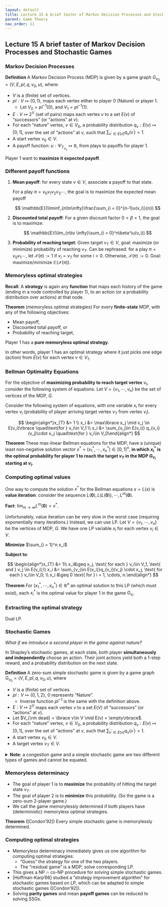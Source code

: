 ```yaml
---
layout: default
title: Lecture 15 A brief taster of Markov Decision Processes and Stochastic Games
parent: Game Theory
nav_order: 11
---
```


## Lecture 15 A brief taster of Markov Decision Processes and Stochastic Games

### Markov Decision Processes

**Definition** A Markov Decision Process (MDP) is given by a game graph $G_{v_0} = (V, E, pl, q, v_0, u)$, where:

- $V$ is a (finite) set of vertices.
- $pl: V \mapsto \lbrace 0, 1\rbrace$, maps each vertex either to player 0 (Nature) or player 1.
    - Let $V_0 = pl^{-1}(0)$, and $V_1 = pl^{-1}(1)$.
- $E: V\mapsto 2^{V}$ (set of pairs) maps each vertex $v$ to a set $E(v)$ of “successors” (or “actions” at $v$).
- For each “nature” vertex, $v\in V_0$, a probability distribution $q_v: E(v)\mapsto [0, 1]$, over the set of “actions” at $v$, such that $\sum _{v^\prime\in E(v)} q_v(v^\prime) = 1$.
- A start vertex $v_0\in V$.
- A payoff function: $u: \Psi_{T_{v_0}} \mapsto \mathbb{R}$, from plays to payoffs for player 1.

Player 1 want to **maximize it expected payoff**.

### Different payoff functions

1. **Mean payoff**: for every state $v\in V$, associate a payoff to that state.
    
    For a play $\pi = v_0v_1v_2v_3\cdots$, the goal is to maximize the expected mean payoff
    
    $$
    \mathbb{E}(\liminf_{n\to\infty}\frac{\sum_{i = 0}^{n-1}u(v_i)}{n})
    $$
    
2. **Discounted total payoff**: For a given discount factor $0 < \beta < 1$, the goal is to maximize:

    $$
    \mathbb{E}(\lim_{n\to \infty}\sum_{i = 0}^n\beta^iu(v_i))
    $$

3. **Probability of reaching target**: Given target $v_T\in V$, goal: maximize (or minimize) probability of reaching $v_T$. Can be rephrased: for a play $\pi = v_0v_1\cdots$, let $\mathcal{X}(\pi):= 1$ if $v_i = v_T$ for some $i >  0$. Otherwise, $\mathcal{X}(\pi) := 0$. Goal: maximize/minimize $\mathbb{E}(\mathcal{X}(\pi))$.

### Memoryless optimal strategies

**Recall**: A **strategy** is again any **function** that maps each history of the game (ending in a node controlled by player 1), to an action (or a probability distribution over actions) at that node.

**Theorem** (memoryless optimal strategies) For every **finite-state** MDP, with any of the following objectives:

- Mean payoff,
- Discounted total payoff, or
- Probability of reaching target,

Player 1 has a **pure memoryless optimal strategy**.

In other words, player 1 has an optimal strategy where it just picks one edge (action) from $E(v)$ for each vertex $v\in V_1$.

### Bellman Optimality Equations

For the objective of **maximizing probability to reach target vertex** $v_t$, consider the following system of equations. Let $V = \lbrace v_1, \cdots, v_n\rbrace$ be the set of vertices of the MDP, $G$.

Consider the following system of equations, with one variable $x_i$ for every vertex $v_i$ (probability of player arriving target vertex $v_T$ from vertex $v_i$).

$$
\begin{align*}x_{T} &= 1 \\ x_i &= \max\lbrace x_j \mid v_j \in E(v_i)\rbrace \quad\text{for } v_i\in V_1 \\ x_i &= \sum_{v_j\in E(v_i)} q_{v_i}(v_j)\cdot x_j \quad\text{for } v_i\in V_0\end{align*}
$$

**Theorem** These max-linear Bellman equations for the MDP, have a (unique) least non-negative solution vector $x^\ast = (x_1^\ast, \cdots, x_n^\ast) \in [0, 1]^n$, **in which $x_i^\ast$ is the optimal probability for player 1 to reach the target $v_{T}$ in the MDP $G_{v_i}$ starting at $v_i$.**

### Computing optimal values

One way to compute the solution $x^\ast$ for the Bellman equations $x = L(x)$ is **value iteration**: consider the sequence $L(\mathbf{0}), L(L(\mathbf{0})), \cdots, L^m(\mathbf{0})$.

**Fact**: $\lim_{m\to \infty} L^{m}(\mathbf{0}) = x^\ast$.

Unfortunately, value iteration can be very slow in the worst case (requiring exponentially many iterations.) Instead, we can use LP. Let $V = \lbrace v_1, \cdots, v_n\rbrace$ be the vertices of MDP, $G$. We have one LP variable $x_i$ for each vertex $v_i \in V$.

**Minimize** $\sum_{i = 1}^n x_i$

**Subject to**:

$$
\begin{align*}x_{T} &= 1\\ x_i&\geq x_j, \text{ for each } v_i\in V_1, \text{ and } v_j \in E(v_i);\\ x_i &= \sum_{v_j\in E(v_i)}q_{v_i}(v_j) \cdot x_j, \text{ for each } v_i\in V_0; \\ x_i &\geq 0 \text{ for } i = 1, \cdots, n.\end{align*}
$$

**Theorem** For $(x_1^\ast, \cdots, x_n^\ast)\in \mathbb{R}^n$ an optimal solution to this LP (which must exist), each $x_i^\ast$ is the optimal value for player 1 in the game $G_{v_i}$. 

### Extracting the optimal strategy

Dual LP.

### Stochastic Games

*What if we introduce a second player in the game against nature?*

In Shapley’s stochastic games, at each state, both player **simultaneously and independently** choose an action. Their joint actions yield both a 1-step reward, and a probability distribution on the next state.

**Definition** A zero-sum simple stochastic game is given by a game graph $G_{v_0} = (V, E, pl, q, v_0, u)$, where

- $V$ is a (finite) set of vertices.
- $pl: V \mapsto \lbrace 0, 1, 2\rbrace$, 0 represents “Nature”.
    - Inverse function $pl^{-1}$ is the same with the definition above.
- $E:V\mapsto 2^V$ maps each vertex $v$ to a set $E(V)$ of “successors” (or “actions” at $v$).
- Let $V_{\rm dead} = \lbrace v\in V \mid E(v) = \empty\rbrace$.
- For each “nature” vertex, $v\in V_0$, a probability distribution $q_v: E(v)\mapsto [0, 1]$, over the set of “actions” at $v$, such that $\sum_{v^\prime\in E(v)}q_v(v^\prime) = 1$.
- A start vertex $v_0 \in V$.
- A target vertex $v_T \in V$.
 <details>
    <summary><b>Note</b>: a congestion game and a simple stochastic game are two different types of games and cannot be equated.
    </summary>

    A congestion game is a type of game in which players choose actions that contribute to a global congestion function. The payoff of each player depends on their chosen action and the congestion experienced by all players. Congestion games are typically non-cooperative and have a pure Nash equilibrium.
    On the other hand, a simple stochastic game is a dynamic game in which players take turns to choose actions, and the game transitions between states probabilistically. The payoff of each player depends on the state of the game and the actions chosen by all players. Simple stochastic games can be cooperative or non-cooperative, and the optimal strategy for each player can depend on the strategies of the other players.
    Therefore, while both congestion games and simple stochastic games involve some level of randomness, they are fundamentally different types of games with different characteristics and cannot be reduced to each other.

</details> 

### Memoryless determinacy

- The goal of player 1 is to **maximize** the probability of hitting the target state $v_T$.
- The goal of player 2 is to **minimize** this probability. (So the game is a zero-sum 2-player game.)
- We call the game memorylessly determined if both players have (deterministic) memoryless optimal strategies.

**Theorem** ([Condon’92]) Every simple stochastic game is memorylessly determined.

### Computing optimal strategies

- Memoryless determinacy immediately gives us one algorithm for computing optimal strategies:
    - “Guess” the strategy for one of the two players.
    - The “residual game” is a MDP; solve corresponding LP.
- This gives a NP $\cap$ co-NP procedure for solving simple stochastic games.
- [Hoffman-Karp’66] studied a “strategy improvement algorithm” for stochastic games based on LP, which can be adapted to simple stochastic games ([Condon’92]).
- Solving **parity games** and mean **payoff games** can be reduced to solving SSGs.
